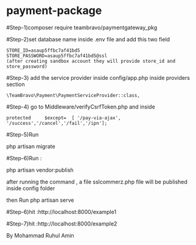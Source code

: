 # payment-package

#Step-1)composer require teambravo/paymentgateway_pkg

#Step-2)set database name inside  .env file
	and add this two field 
	
	STORE_ID=asaup5ffbc7af41bd5
	STORE_PASSWORD=asaup5ffbc7af41bd5@ssl
	(after creating sandbox account they will provide store_id and store_password)

#Step-3)
add the service provider inside config/app.php  inside providers section 

	\TeamBravo\Payment\PaymentServiceProvider::class,
  
  
#Step-4) go to Middleware/verifyCsrfToken.php and inside 

	protected     $except=	[ '/pay-via-ajax', '/success','/cancel','/fail','/ipn'];
  
 #Step-5)Run

php artisan migrate

#Step-6)Run :

 php artisan vendor:publish 
	
after running the command , a file sslcommerz.php file will be published inside config folder

then Run php artisan serve


#Step-6)hit :http://localhost:8000/example1

#Step-7)hit :http://localhost:8000/example2

By Mohammad Ruhul Amin
